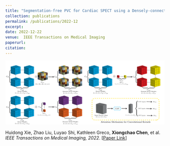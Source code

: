 ```yaml
---
title: "Segmentation-free PVC for Cardiac SPECT using a Densely-connected Multi-dimensional Dynamic Network"
collection: publications
permalink: /publications/2022-12
excerpt: 
date: 2022-12-22
venue:  IEEE Transactions on Medical Imaging
paperurl:  
citation: 
---
```

<p align="center">
  <img width="750" src="../figures/2022-TMI-Xie.png">
</p>
<!-- ![](../figures/2022-TMI-Xie.png)   -->

Huidong Xie, Zhao Liu, Luyao Shi, Kathleen Greco, **Xiongchao Chen**, et al. *IEEE Transactions on Medical Imaging, 2022*. [[Paper Link](https://ieeexplore.ieee.org/document/9969636)]
